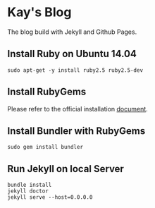 # Kay's Blog

The blog build with Jekyll and Github Pages.

## Install Ruby on Ubuntu 14.04
```shell
sudo apt-get -y install ruby2.5 ruby2.5-dev
```

## Install RubyGems
Please refer to the official installation [document](https://rubygems.org/pages/download).

## Install Bundler with RubyGems
```shell
sudo gem install bundler
```

## Run Jekyll on local Server
```shell
bundle install
jekyll doctor
jekyll serve --host=0.0.0.0
```

